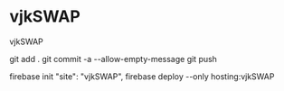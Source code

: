 # vjkSWAP

vjkSWAP

git add .
git commit -a --allow-empty-message
git push

firebase init
"site": "vjkSWAP",
firebase deploy --only hosting:vjkSWAP
